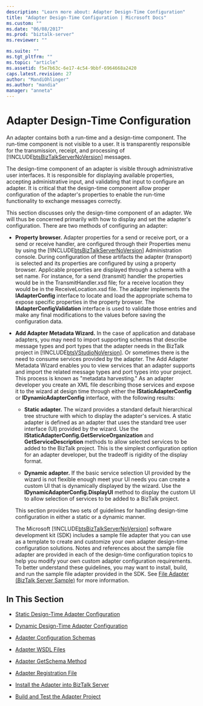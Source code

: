 ```yaml
---
description: "Learn more about: Adapter Design-Time Configuration"
title: "Adapter Design-Time Configuration | Microsoft Docs"
ms.custom: ""
ms.date: "06/08/2017"
ms.prod: "biztalk-server"
ms.reviewer: ""

ms.suite: ""
ms.tgt_pltfrm: ""
ms.topic: "article"
ms.assetid: f5e7b63c-6e17-4c54-9bbf-6964668a2420
caps.latest.revision: 27
author: "MandiOhlinger"
ms.author: "mandia"
manager: "anneta"
---
```

# Adapter Design-Time Configuration
An adapter contains both a run-time and a design-time component. The run-time component is not visible to a user. It is transparently responsible for the transmission, receipt, and processing of [!INCLUDE[btsBizTalkServerNoVersion](../includes/btsbiztalkservernoversion-md.md)] messages.  
  
 The design-time component of an adapter is visible through administrative user interfaces. It is responsible for displaying available properties, accepting administrative input, and validating that input to configure an adapter. It is critical that the design-time component allow proper configuration of the adapter's properties to enable the run-time functionality to exchange messages correctly.  
  
 This section discusses only the design-time component of an adapter. We will thus be concerned primarily with how to display and set the adapter's configuration. There are two methods of configuring an adapter:  
  
- **Property browser.** Adapter properties for a send or receive port, or a send or receive handler, are configured through their Properties menu by using the [!INCLUDE[btsBizTalkServerNoVersion](../includes/btsbiztalkservernoversion-md.md)] Administration console. During configuration of these artifacts the adapter (transport) is selected and its properties are configured by using a property browser. Applicable properties are displayed through a schema with a set name. For instance, for a send (transmit) handler the properties would be in the TransmitHandler.xsd file; for a receive location they would be in the ReceiveLocation.xsd file.  The adapter implements the **IAdapterConfig** interface to locate and load the appropriate schema to expose specific properties in the property browser. The **IAdapterConfigValidation** interface is used to validate those entries and make any final modifications to the values before saving the configuration data.  
  
- **Add Adapter Metadata Wizard.** In the case of application and database adapters, you may need to import supporting schemas that describe message types and port types that the adapter needs in the BizTalk project in [!INCLUDE[btsVStudioNoVersion](../includes/btsvstudionoversion-md.md)]. Or sometimes there is the need to consume services provided by the adapter. The Add Adapter Metadata Wizard enables you to view services that an adapter supports and import the related message types and port types into your project. This process is known as "metadata harvesting." As an adapter developer you create an XML file describing those services and expose it to the wizard at design time through either the **IStaticAdapterConfig** or **IDynamicAdapterConfig** interface, with the following results:  
  
  -   **Static adapter.** The wizard provides a standard default hierarchical tree structure with which to display the adapter's services. A static adapter is defined as an adapter that uses the standard tree user interface (UI) provided by the wizard. Use the **IStaticAdapterConfig.GetServiceOrganization** and **GetServiceDescription** methods to allow selected services to be added to the BizTalk project. This is the simplest configuration option for an adapter developer, but the tradeoff is rigidity of the display format.  
  
  -   **Dynamic adapter.** If the basic service selection UI provided by the wizard is not flexible enough meet your UI needs you can create a custom UI that is dynamically displayed by the wizard. Use the **IDynamicAdapterConfig.DisplayUI** method to display the custom UI to allow selection of services to be added to a BizTalk project.  
  
  This section provides two sets of guidelines for handling design-time configuration in either a static or a dynamic manner.  
  
  The Microsoft [!INCLUDE[btsBizTalkServerNoVersion](../includes/btsbiztalkservernoversion-md.md)] software development kit (SDK) includes a sample file adapter that you can use as a template to create and customize your own adapter design-time configuration solutions. Notes and references about the sample file adapter are provided in each of the design-time configuration topics to help you modify your own custom adapter configuration requirements. To better understand these guidelines, you may want to install, build, and run the sample file adapter provided in the SDK. See [File Adapter (BizTalk Server Sample)](../core/file-adapter-biztalk-server-sample.md) for more information.  
  
## In This Section  
  
-   [Static Design-Time Adapter Configuration](../core/static-design-time-adapter-configuration.md)  
  
-   [Dynamic Design-Time Adapter Configuration](../core/dynamic-design-time-adapter-configuration.md)  
  
-   [Adapter Configuration Schemas](../core/adapter-configuration-schemas.md)  
  
-   [Adapter WSDL Files](../core/adapter-wsdl-files.md)  
  
-   [Adapter GetSchema Method](../core/adapter-getschema-method.md)  
  
-   [Adapter Registration File](../core/adapter-registration-file.md)  
  
-   [Install the Adapter into BizTalk Server](../core/install-the-adapter-into-biztalk-server.md)  
  
-   [Build and Test the Adapter Project](../core/build-and-test-the-adapter-project.md)
